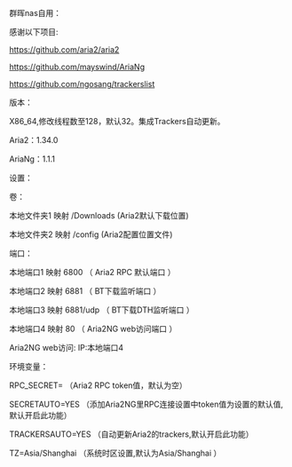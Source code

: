 群晖nas自用：

感谢以下项目:

https://github.com/aria2/aria2

https://github.com/mayswind/AriaNg

https://github.com/ngosang/trackerslist

版本：

X86_64,修改线程数至128，默认32。集成Trackers自动更新。

Aria2：1.34.0

AriaNg：1.1.1

设置：

卷：

本地文件夹1 映射 /Downloads (Aria2默认下载位置)

本地文件夹2 映射 /config (Aria2配置位置文件)

端口：

本地端口1 映射 6800 （ Aria2 RPC 默认端口 ）

本地端口2 映射 6881 （ BT下载监听端口 ）

本地端口3 映射 6881/udp （ BT下载DTH监听端口 ）

本地端口4 映射 80 （ Aria2NG web访问端口 ）

Aria2NG web访问: IP:本地端口4

环境变量：

RPC_SECRET= （Aria2 RPC token值，默认为空）

SECRETAUTO=YES （添加Aria2NG里RPC连接设置中token值为设置的默认值,默认开启此功能）

TRACKERSAUTO=YES （自动更新Aria2的trackers,默认开启此功能）

TZ=Asia/Shanghai （系统时区设置,默认为Asia/Shanghai ）
